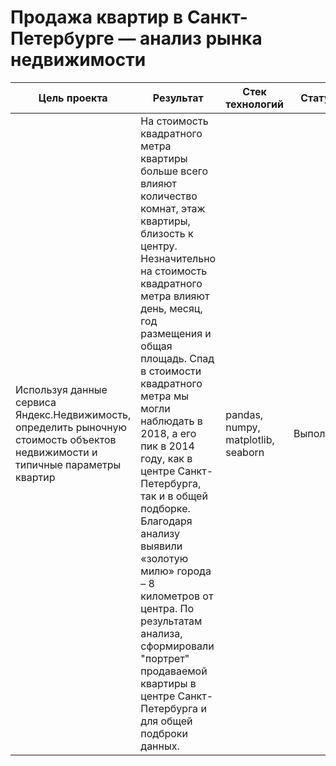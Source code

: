  # Продажа квартир в Санкт-Петербурге — анализ рынка недвижимости
 Цель проекта | Результат | Стек технологий |Статус|
|----------------|----------------------------------------|----------|----------|
|Используя данные сервиса Яндекс.Недвижимость, определить рыночную стоимость объектов недвижимости и типичные параметры квартир|На стоимость квадратного метра квартиры больше всего влияют количество комнат, этаж квартиры, близость к центру. Незначительно на стоимость квадратного метра влияют день, месяц, год размещения и общая площадь. Спад в стоимости квадратного метра мы могли наблюдать в 2018, а его пик в 2014 году, как в центре Санкт-Петербурга, так и в общей подборке. Благодаря анализу выявили «золотую милю» города – 8 километров от центра. По результатам анализа, сформировали "портрет" продаваемой квартиры в центре Санкт-Петербурга и для общей подброки данных.|pandas, numpy, matplotlib, seaborn|Выполнен|
